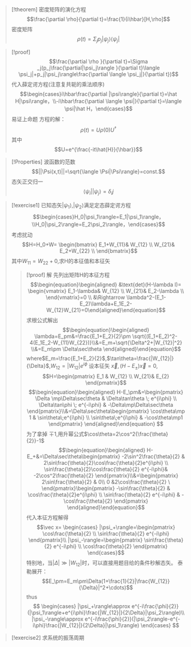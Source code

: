 > [!theorem] 密度矩阵的演化方程
> $$\frac{\partial \rho}{\partial t}=\frac{1}{i\hbar}[H,\rho]$$
> 密度矩阵$$\rho(t)=\Sigma_j p_j|\psi_j\rangle\langle \psi_j|$$

>[!proof]
>$$\frac{\partial \rho }{\partial t}=\Sigma _j(p_j\frac{\partial|\psi_j\rangle }{\partial t}\langle \psi_j|+p_j|\psi_j\rangle\frac{\partial \langle \psi_j|}{\partial t})$$
>代入薛定谔方程(注意复共轭的乘法顺序)
>$$\begin{cases}i\hbar\frac{\partial |\psi\rangle}{\partial t}=\hat H|\psi\rangle，\\-i\hbar\frac{\partial \langle \psi|}{\partial t}=\langle \psi|\hat H，\end{cases}$$
>易证上命题
>方程的解：$$\rho(t)=U \rho(0)U^\dagger$$
>其中$$U=e^{\frac{-it\hat{H}}{\hbar}}$$

> [!Properties]
>  波函数的范数$$||\Psi(x,t)||=\sqrt{\langle \Psi|\Psi\rangle}=const.$$
>  态矢正交归一$$\langle \psi_i||\psi_j\rangle=\delta_ij$$

> [!exercise1] 
 > 已知态矢$|\psi_1\rangle,|\psi_2\rangle$满足定态薛定谔方程$$\begin{cases}H_0|\psi_1\rangle=E_1|\psi_1\rangle，\\H_0|\psi_2\rangle=E_2\psi_2\rangle，\end{cases}$$
 > 考虑扰动
 > $$H=H_0+W=
 \begin{bmatrix}
E_1+W_{11}& W_{12}  \\
W_{21}& E_2+W_{22}  \\
\end{bmatrix}$$
  > 其中$W_{11}=W_{22}+0$,求H的本征值和本征矢
 > 
>>[!proof] 解
>>先列出矩阵H的本征方程
>>$$\begin{equation}\begin{aligned}
&\text{det}(H-\lambda I)=
\begin{vmatrix}
E_1-\lambda& W_{12}  \\
W_{21}& E_2-\lambda  \\
\end{vmatrix}=0 \\ &\Rightarrow \lambda^2-(E_1-E_2)\lambda+E_1E_2-W_{12}W_{21}=0\end{aligned}\end{equation}$$
>>求根公式解出
>>$$\begin{equation}\begin{aligned}
 \lambda=E_pm&=\frac{E_1+E_2}{2}\pm \sqrt{(E_1+E_2)^2-4(E_1E_2-W_{11}W_{22})}\\&=E_m+\sqrt{\Delta^2+|W_{12}|^2}
 \\&=E_m\pm \Delta\sec\theta
\end{aligned}\end{equation}$$
 where$E_m=\frac{E_1+E_2}{2}$,$\tan\theta=\frac{|W_{12}|}{\Delta}$,$W_{12}=|W_{12}|e^{i\phi}$
 >> 设本征矢 $\vec x,(H-E_\pm)\vec x=0$,$$H=\begin{pmatrix}
E_1 & W_{12}  \\
W_{21}& E_{2} 
\end{pmatrix}$$ 
>>$$\begin{equation}\begin{aligned}
>>H-E_\pm&=\begin{pmatrix}
\Delta \mp\Delta\sec\theta & \Delta\tan\theta \; e^{i\phi}  \\
\Delta\tan\phi \; e^{-i\phi} & -\Delta\mp\Delta\sec\theta 
\end{pmatrix}\\&=\Delta\sec\theta\begin{pmatrix}
\cos\theta\mp 1 & \sin\theta\;e^{i\phi} \\
\sin\theta\;e^{i\phi} & -\cos\theta\mp1 
\end{pmatrix}
\end{aligned}\end{equation}
>>$$
>>为了拿掉 $\mp1$,用升幂公式$\cos\theta=2\cos^2{\frac{\theta}{2}}-1$
>>$$\begin{equation}\begin{aligned}
>>H-E_+&=\Delta\sec\theta\begin{pmatrix}
-2\sin^2\frac{\theta}{2} & 2\sin\frac{\theta}{2}\cos\frac{\theta}{2}e^{i\phi} \\
\sin\frac{\theta}{2}\cos\frac{\theta}{2} e^{-i\phi}& -2\cos^2\frac{\theta}{2} 
\end{pmatrix}\\&=\begin{pmatrix}
2\sin\frac{\theta}{2} & 0\\
0 &2\cos\frac{\theta}{2} \ 
\end{pmatrix}\begin{pmatrix}
-\sin\frac{\theta}{2} & \cos\frac{\theta}{2}e^{i\phi}  \\
\sin\frac{\theta}{2} e^{-i\phi} & -\cos\frac{\theta}{2}
\end{pmatrix}
\end{aligned}\end{equation}$$
>>代入本征方程解得
>>$$\vec x=
\begin{cases}
|\psi_+\rangle=\begin{pmatrix}
\cos\frac{\theta}{2}  \\
 \sin\frac{\theta}{2} e^{-i\phi}
\end{pmatrix}\\
|\psi_-\rangle=\begin{pmatrix}
\sin\frac{\theta}{2} e^{-i\phi} \\
\cos\frac{\theta}{2}
\end{pmatrix}
\end{cases}$$
>>特别地，当$|\Delta|\gg|W_{12}|$时，可以直接用题目给的条件秒解态矢。
>>泰勒展开：$$E_\pm=E_m\pm\Delta(1+\frac{1}{2}|\frac{W_{12}}{\Delta}|^2+\cdots)$$
>>thus
>>$$
\begin{cases}
|\psi_+\rangle\approx e^{-i\frac{\phi}{2}}(|\psi_1\rangle+e^{i\phi}\frac{|W_{12}|}{2\Delta}|\psi_2\rangle)\\
|\psi_-\rangle\approx e^{-i\frac{\phi}{2}}(|\psi_2\rangle-e^{-i\phi}\frac{|W_{12}|}{2\Delta}|\psi_1\rangle)
\end{cases}
$$

>[!exercise2] 
>求系统的振荡周期
 






